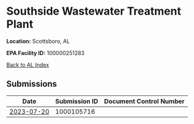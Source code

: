 # Southside Wastewater Treatment Plant

**Location:** Scottsboro, AL

**EPA Facility ID:** 100000251283

[Back to AL Index](../../index.md)

## Submissions

| Date | Submission ID | Document Control Number |
|------|--------------|-------------------------|
| [2023-07-20](submissions/1000105716.md) | 1000105716 |  |

